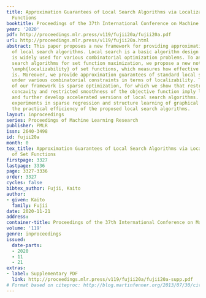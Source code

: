 ```yaml
---
title: Approximation Guarantees of Local Search Algorithms via Localizability of Set
  Functions
booktitle: Proceedings of the 37th International Conference on Machine Learning
year: '2020'
pdf: http://proceedings.mlr.press/v119/fujii20a/fujii20a.pdf
url: http://proceedings.mlr.press/v119/fujii20a.html
abstract: This paper proposes a new framework for providing approximation guarantees
  of local search algorithms. Local search is a basic algorithm design technique and
  is widely used for various combinatorial optimization problems. To analyze local
  search algorithms for set function maximization, we propose a new notion called
  \emph{localizability} of set functions, which measures how effective local improvement
  is. Moreover, we provide approximation guarantees of standard local search algorithms
  under various combinatorial constraints in terms of localizability. The main application
  of our framework is sparse optimization, for which we show that restricted strong
  concavity and restricted smoothness of the objective function imply localizability,
  and further develop accelerated versions of local search algorithms. We conduct
  experiments in sparse regression and structure learning of graphical models to confirm
  the practical efficiency of the proposed local search algorithms.
layout: inproceedings
series: Proceedings of Machine Learning Research
publisher: PMLR
issn: 2640-3498
id: fujii20a
month: 0
tex_title: Approximation Guarantees of Local Search Algorithms via Localizability
  of Set Functions
firstpage: 3327
lastpage: 3336
page: 3327-3336
order: 3327
cycles: false
bibtex_author: Fujii, Kaito
author:
- given: Kaito
  family: Fujii
date: 2020-11-21
address: 
container-title: Proceedings of the 37th International Conference on Machine Learning
volume: '119'
genre: inproceedings
issued:
  date-parts:
  - 2020
  - 11
  - 21
extras:
- label: Supplementary PDF
  link: http://proceedings.mlr.press/v119/fujii20a/fujii20a-supp.pdf
# Format based on citeproc: http://blog.martinfenner.org/2013/07/30/citeproc-yaml-for-bibliographies/
---
```

